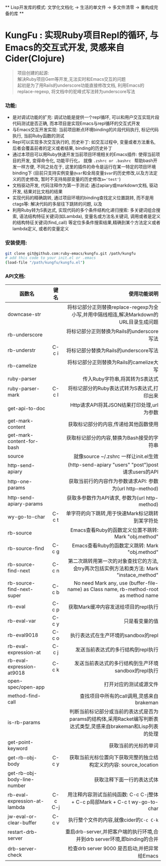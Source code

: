 ** Lisp开发库的模式: 文学化文档化 -> 生活的单文件 -> 多文件清零 -> 重构成完备的库 **
# KungFu : 实现Ruby项目Repl的循环, 与Emacs的交互式开发, 灵感来自Cider(Clojure)

> 项目创建的起源: <br/> 
> 解决Ruby项目Gem等开发,无法实时和Emacs交互的问题  <br/> 
> 起初是为了用Rails的underscore功能直接修改文档, 利用Emacs的replace-regexp, 将文档中的驼峰式写法转为underscore写法

### 功能: 

* 是对调试功能的扩充: 调试功能是提供一个repl循环, 可以和用户交互实现片段代码测试是否正确, 而本项目是实现Emacs与repl循环的交互式开发
* 与Emacs交互开发实现: 当前项目断点环境binding的片段代码执行, 标记代码执行, 当前Ruby函数的测试 
* Repl可以实现多次交互执行的, 历史补丁: 如交互过程中, 变量或者方法重名, 后者会覆盖前者的定义或者结果, binding的历史补丁
* 通过本项目可以用Ruby快速开发当前项目环境相关的Emacs插件: 使得当前项目的开发, 变得命令化, 功能平行化， 就像 `.zshrc or .bashrc ` 帮助bash开发一样方便, 不同之处在于, 这里的插件的命令是运行在某一特定的项目环境binding下 (目前只支持实例变量`@var`和全局变量`$var`的历史修改,以及方法定义的历史修改, 暂时不支持局部变量的历史修改`a='test'`)
* 文档驱动开发, 代码注释作为第一手测试: 通过apiary或markdown文档, 驱动开发, 结果对比文档的结果
* 实现代码的精确跳转, 通过项目环境的binding查找定义位置跳转, 而不是用ctags等: 解决代码的多层往下跳转的问题, 以及
* 利用Ruby转为S表达式, 实现代码的多个条件结构化递归搜索: 多关键词组合搜索, 语法结构特征关键词(如Lambda), 变量名或方法名关键词, 调用或者是定义的结构特征关键词(find_call) 等定位多条件搜索结果,精确到某个方法定义或者lambda定义, 或者的变量定义

### 安装使用:

```bash
git clone git@github.com:ruby-emacs/kungfu.git /path/kungfu
# add this code to your init.el or .emacs
(load-file "/path/kungfu/kungfu.el")
```

### API文档:

| 函数名        | 键名       | 使用功能说明  |
| ------------- |:-------------:| -----:|
| downcase-str |    |将标记部分正则替换replace-regexp为全小写,并用中隔线相连,解决Markdown的URL目录生成问题  |
| rb-underscore |    | 将标记部分正则替换为Rails的underscore写法      |
| rb-understr | C-c i  | 将标记部分替换为Rails的underscore写法      |
| rb-camelize |     | 将标记部分正则替换为Rails的camelize大写  |
| ruby-parser |     | 传入Ruby字符串,将其转为S表达式 |
| ruby-parser-mark | C-c l  |  将标记部分的Ruby表达式转为S表达式,打印出来|
| get-api-to-doc |     |  Http请求API将其JSON结果打印处理,url为参数  |
| get-mark-content |   |  获取标记部分的内容,传递给其他函数使用  |
| get-mark-content-for-bash |   |  获取标记部分的内容,替换为Bash接受的字符串  |
| source |   |  就像source ~/.zshrc 一样让init.el生效 |
| http-send-apiary |    |  (http-send-apiary "users" "post")post请求users的API  |
| http-one-params |    |  获取当前行的内容作为参数请求API: 参数为(url http-method)  |
| http-send-apiary-params |   | 获取多参数作为API请求, 参数为(url http-method)  |
| wy-go-to-char | C-c t  |  单字符的向下跳转,用于快速Mark标记跳转到某字符处 |
| rb-source |   |  Emacs查看Ruby的函数定义位置不跳转: Mark "obj.method"  |
| rb-source-find | C-c g  |  Emacs查看Ruby的函数定义跳转: Mark "obj.method"     |
| rb-source-find-next | C-c n  |  第二次跳转用第一次的对象查找它的方法, 会try两次包括实例方法和类方法: Mark "instace_method"      |
| rb-source-find-next-super | C-c b  |  No need Mark any, use (buffer-file-name) as Class name, rb-method-root as method name     |
| rb-eval | C-c p  |   获取Mark缓冲内容发送给项目的repl执行    |
| rb-eval-var | C-c y  |    只是看变量的值   |
| rb-eval9018  | C-c o  |   执行表达式在生产环境的sandbox的repl    |
| rb-eval-expression-at | C-c j  | 发送当前表达式的多行结构到repl执行    |
| rb-eval-expression-at9018  | C-c k  |   发送当前表达式的多行结构到生产环境sandbox的repl执行     |
| open-spec/open-app |  | 打开对应的测试或源文件 |
|  method-find-call |  |  查找项目中所有的call调用,灵感来自brakeman |
| is-rb-params |  |  判断当前标记部分或当前的表达式是否为params的结构体,采用Racket编写判断表达式类型,灵感来自brakeman和Lisp列表的处理  |
| get-point-keyword |  | 获取当前的光标的单词  |
| get-rb-obj-body | C-c y  |  获取当前光标位置向下获取完整的独立结构定义的内容: source_location     |
| get-rb-obj-body-line-number |  | 获取注释下面一行的表达式体  |
| rb-eval-expression-at-lambda | C-c C-j  |  用注释内容测试当前纯函数:  C-c C-j整体  + C-c p局部Mark + C-c t wy-go-to-char   |
| jw-eval-or-clear-buffer | C-c v | 执行整个文件的内容,就像cider的`C-c C-k`  |
| restart-drb-server |   |  重启drb-server,并把客户端的执行环境,合并到drb server环境,即binding的合并 |
| drb-server-check |  |  检查drb server 9000 是否启动,并把异常给Emacs |
